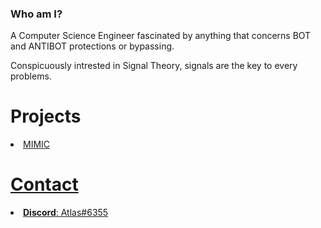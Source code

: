 ### Who am I?

A Computer Science Engineer fascinated by anything that concerns BOT and ANTIBOT protections or bypassing.

Conspicuously intrested in Signal Theory, signals are the key to every problems.

# Projects

<li> <a href="https://github.com/MIMIC-LOGICS">MIMIC </li>

# Contact

<li> <b>Discord</b>: Atlas#6355 </li>


